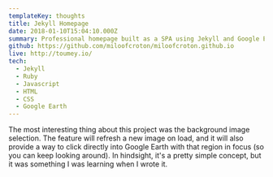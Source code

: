 ```yaml
---
templateKey: thoughts
title: Jekyll Homepage
date: 2018-01-10T15:04:10.000Z
summary: Professional homepage built as a SPA using Jekyll and Google Earth images
github: https://github.com/miloofcroton/miloofcroton.github.io
live: http://toumey.io/
tech:
  - Jekyll
  - Ruby
  - Javascript
  - HTML
  - CSS
  - Google Earth
---
```


The most interesting thing about this project was the background image selection. The feature will refresh a new image on load, and it will also provide a way to click directly into Google Earth with that region in focus (so you can keep looking around). In hindsight, it\'s a pretty simple concept, but it was something I was learning when I wrote it.
